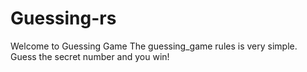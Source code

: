 # Guessing-rs

Welcome to Guessing Game
The guessing_game rules is very simple.
Guess the secret number and you win!

